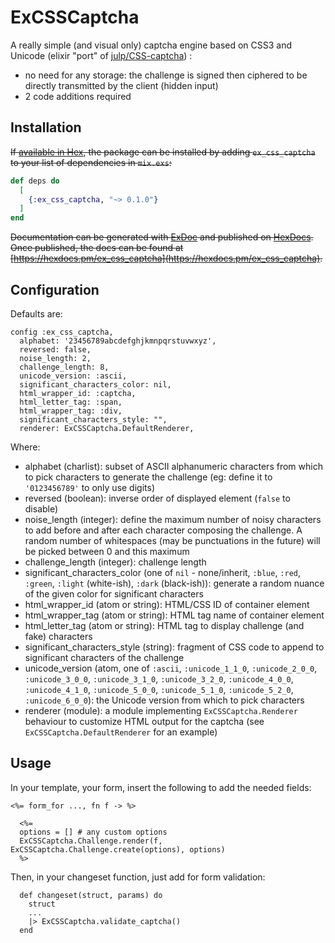 # ExCSSCaptcha

A really simple (and visual only) captcha engine based on CSS3 and Unicode (elixir "port" of [julp/CSS-captcha](https://github.com/julp/CSS-captcha)) :

* no need for any storage: the challenge is signed then ciphered to be directly transmitted by the client (hidden input)
* 2 code additions required

## Installation

~~If [available in Hex](https://hex.pm/docs/publish), the package can be installed
by adding `ex_css_captcha` to your list of dependencies in `mix.exs`:~~

```elixir
def deps do
  [
    {:ex_css_captcha, "~> 0.1.0"}
  ]
end
```

~~Documentation can be generated with [ExDoc](https://github.com/elixir-lang/ex_doc)
and published on [HexDocs](https://hexdocs.pm). Once published, the docs can
be found at [https://hexdocs.pm/ex_css_captcha](https://hexdocs.pm/ex_css_captcha).~~

## Configuration

Defaults are:

```
config :ex_css_captcha,
  alphabet: '23456789abcdefghjkmnpqrstuvwxyz',
  reversed: false,
  noise_length: 2,
  challenge_length: 8,
  unicode_version: :ascii,
  significant_characters_color: nil,
  html_wrapper_id: :captcha,
  html_letter_tag: :span,
  html_wrapper_tag: :div,
  significant_characters_style: "",
  renderer: ExCSSCaptcha.DefaultRenderer,
```

Where:

* alphabet (charlist): subset of ASCII alphanumeric characters from which to pick characters to generate the challenge (eg: define it to `'0123456789'` to only use digits)
* reversed (boolean): inverse order of displayed element (`false` to disable)
* noise_length (integer): define the maximum number of noisy characters to add before and after each character composing the challenge. A random number of whitespaces (may be punctuations in the future) will be picked between 0 and this maximum
* challenge_length (integer): challenge length
* significant_characters_color (one of `nil` - none/inherit, `:blue`, `:red`, `:green`, `:light` (white-ish), `:dark` (black-ish)): generate a random nuance of the given color for significant characters
* html_wrapper_id (atom or string): HTML/CSS ID of container element
* html_wrapper_tag (atom or string): HTML tag name of container element
* html_letter_tag (atom or string): HTML tag to display challenge (and fake) characters
* significant_characters_style (string): fragment of CSS code to append to significant characters of the challenge
* unicode_version (atom, one of `:ascii`, `:unicode_1_1_0`, `:unicode_2_0_0`, `:unicode_3_0_0`, `:unicode_3_1_0`, `:unicode_3_2_0`, `:unicode_4_0_0`, `:unicode_4_1_0`, `:unicode_5_0_0`, `:unicode_5_1_0`, `:unicode_5_2_0`, `:unicode_6_0_0`): the Unicode version from which to pick characters
* renderer (module): a module implementing `ExCSSCaptcha.Renderer` behaviour to customize HTML output for the captcha (see `ExCSSCaptcha.DefaultRenderer` for an example)

## Usage

In your template, your form, insert the following to add the needed fields:

```
<%= form_for ..., fn f -> %>

  <%=
  options = [] # any custom options
  ExCSSCaptcha.Challenge.render(f, ExCSSCaptcha.Challenge.create(options), options)
  %>
```

Then, in your changeset function, just add for form validation:

```
  def changeset(struct, params) do
    struct
    ...
    |> ExCSSCaptcha.validate_captcha()
  end
```
